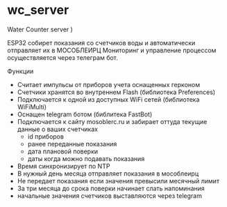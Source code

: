 # wc_server
Water Counter server )

ESP32 собирет показания со счетчиков воды и автоматически отправляет их в МОСОБЛЕИРЦ
Мониторинг и управление процессом осуществляется через телеграм бот.

Функции
- Считает импульсы от приборов учета оснащенных герконом
- Счетчики хранятся во внутреннем Flash (библиотека Preferences)
- Подключается к одной из доступных WiFi сетей (библиотека WiFiMulti)
- Оснащен telegram ботом (библитека FastBot)
- Подключается к сайту mosoblerc.ru и забирает оттуда текущие данные о ваших счетчиках
    - id приборов
    - ранее переданные показания
    - дата плановой поверки
    - даты когда можно подавать показания
- Время синхронизирует по NTP
- В нужный день месяца отправляет показания в мособлеирц
- Не передает показания если значения превысили месячный лимит
- За три месяца до срока поверки начинает слать напоминания
- начальные значения счетчиков выставляются через telegram



